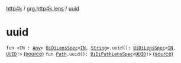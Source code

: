 [http4k](../index.md) / [org.http4k.lens](index.md) / [uuid](./uuid.md)

# uuid

`fun <IN : `[`Any`](https://kotlinlang.org/api/latest/jvm/stdlib/kotlin/-any/index.html)`> `[`BiDiLensSpec`](-bi-di-lens-spec/index.md)`<`[`IN`](uuid.md#IN)`, `[`String`](https://kotlinlang.org/api/latest/jvm/stdlib/kotlin/-string/index.html)`>.uuid(): `[`BiDiLensSpec`](-bi-di-lens-spec/index.md)`<`[`IN`](uuid.md#IN)`, `[`UUID`](https://docs.oracle.com/javase/6/docs/api/java/util/UUID.html)`!>` [(source)](https://github.com/http4k/http4k/blob/master/http4k-core/src/main/kotlin/org/http4k/lens/lensSpec.kt#L225)
`fun `[`Path`](-path/index.md)`.uuid(): `[`BiDiPathLensSpec`](-bi-di-path-lens-spec/index.md)`<`[`UUID`](https://docs.oracle.com/javase/6/docs/api/java/util/UUID.html)`!>` [(source)](https://github.com/http4k/http4k/blob/master/http4k-core/src/main/kotlin/org/http4k/lens/path.kt#L106)